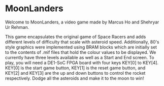 # MoonLanders

Welcome to MoonLanders, a video game made by Marcus Ho and Shehryar Ur Rehman.

This game encapsulates the original game of Space Racers and adds different levels of difficulty that scale with asteroid speed. Additionally, 80's style graphics were implemented using BRAM blocks which are initially set to the contents of .mif files that hold the colour values to be displayed. We currently have three levels available as well as a Start and End screen. To play, you will need a DE1-SoC FPGA board with four keys KEY[0] to KEY[4]. KEY[0] is the start game button, KEY[1] is the reset game button, and KEY[2] and KEY[3] are the up and down buttons to control the rocket respectively. Dodge all the asteroids and make it to the moon to win!
